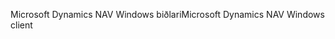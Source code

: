 <span data-ttu-id="55f50-101">Microsoft Dynamics NAV Windows biðlari</span><span class="sxs-lookup"><span data-stu-id="55f50-101">Microsoft Dynamics NAV Windows client</span></span>